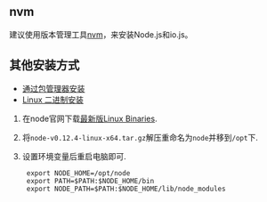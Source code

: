 ## nvm

建议使用版本管理工具[nvm](https://github.com/creationix/nvm)，来安装Node.js和io.js。

## 其他安装方式

- [通过包管理器安装](https://github.com/joyent/node/wiki/Installing-Node.js-via-package-manager)
- [Linux 二进制安装](https://github.com/nodejs/help/wiki/Installation)

 1. 在node官网下载[最新版Linux Binaries](http://nodejs.org/dist/v0.12.4/node-v0.12.4-linux-x64.tar.gz).

 2. 将`node-v0.12.4-linux-x64.tar.gz`解压重命名为`node`并移到`/opt`下.

 3. 设置环境变量后重启电脑即可.

         export NODE_HOME=/opt/node
         export PATH=$PATH:$NODE_HOME/bin
         export NODE_PATH=$PATH:$NODE_HOME/lib/node_modules
